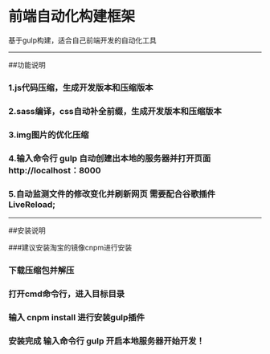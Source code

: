 # 前端自动化构建框架

 基于gulp构建，适合自己前端开发的自动化工具
***
##功能说明

### 1.js代码压缩，生成开发版本和压缩版本

### 2.sass编译，css自动补全前缀，生成开发版本和压缩版本

### 3.img图片的优化压缩

### 4.输入命令行 gulp 自动创建出本地的服务器并打开页面http://localhost：8000

### 5.自动监测文件的修改变化并刷新网页 需要配合谷歌插件LiveReload;
***
##安装说明

###建议安装淘宝的镜像cnpm进行安装

### 下载压缩包并解压

### 打开cmd命令行，进入目标目录

### 输入 cnpm install 进行安装gulp插件

### 安装完成 输入命令行 gulp 开启本地服务器开始开发！

